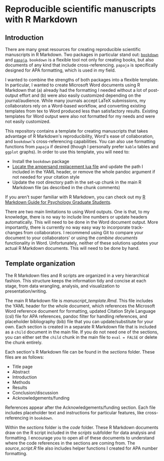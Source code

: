 # Reproducible scientific manuscripts with R Markdown

## Introduction

There are many great resources for creating reproducible scientific manuscripts in R Markdown. 
Two packages in particular stand out: [`bookdown`](https://github.com/rstudio/bookdown) and [`papaja`](https://github.com/crsh/papaja).
`bookdown` is a flexible tool not only for creating books, but also documents of any kind that include cross-referencing.
`papaja` is specifically designed for APA formatting, which is used in my field.

I wanted to combine the strengths of both packages into a flexible template.
In particular, I wanted to create Microsoft Word documents using R Markdown that (a) already had the formatting I needed without a lot of post-output effort and (b) were also easily customized depending on the journal/audience.
While many journals accept LaTeX submissions, my collaborators rely on a Word-based workflow, and converting existing templates from tex to Word produced less than satisfactory results.
Existing templates for Word output were also not formatted for my needs and were not easily customized.

This repository contains a template for creating manuscripts that takes advantage of R Markdown's reproducibility, Word's ease of collaboration, and `bookdown`'s cross-referencing capabilities. You can also use formatting functions from `papaja` if desired (though I personally prefer `kable` tables and `ggplot` graphs).
In order to use this template, you will need to:

- Install the `bookdown` package
- [Locate the ampersand replacement lua file](https://cran.rstudio.com/web/packages/rmdfiltr/vignettes/replace_ampersands.html) and update the path I included in the YAML header, or remove the whole pandoc argument if not needed for your citation style
- Update the root directory path in the set-up chunk in the main R Markdown file (as described in the chunk comments)

If you aren't super familiar with R Markdown, you can check out my [R Markdown Guide for Psychology Graduate Students](https://www.hzaharchuk.com/rmarkdown-guide/).

There are two main limitations to using Word outputs. 
One is that, to my knowledge, there is no way to include line numbers or update headers automatically.
This will need to be done in the Word document output.
More importantly, there is currently no way easy way to incorporate track-changes from collaborators.
I recommend using Git to compare your document to your collaborators' or using the *combine documents* functionality in Word.
Unfortunately, neither of these solutions updates your actual R Markdown documents.
This will need to be done by hand.

## Template organization

The R Markdown files and R scripts are organized in a very hierarchical fashion.
This structure keeps the information tidy and concise at each stage, from data wrangling, analysis, and visualization to presentation/writing.

The main R Markdown file is *manuscript_template.Rmd*. 
This file includes the YAML header for the whole document, which references the Microsoft Word reference document for formatting, updated Citation Style Language (csl) file for APA references, pandoc filter for handling references, and placeholder bibliography (bib) file that you can update/substitute for your own.
Each section is created in a separate R Markdown file that is included as a `child` document in the main file.
If you do not need one of the sections, you can either set the `child` chunk in the main file to `eval = FALSE` or delete the chunk entirely.

Each section's R Markdown file can be found in the *sections* folder.
These files are as follows:

- Title page
- Abstract
- Introduction
- Methods
- Results
- Conclusion/discussion
- Acknowledgements/funding

References appear after the Acknowledgements/funding section.
Each file includes placeholder text and instructions for particular features, like cross-referencing in `bookdown`.

Within the *sections* folder is the *code* folder.
These R Markdown documents draw on the R script included in the *scripts* subfolder for data analysis and formatting.
I encourage you to open all of these documents to understand where the code references in the sections are coming from.
The *source_script.R* file also includes helper functions I created for APA number formatting.
